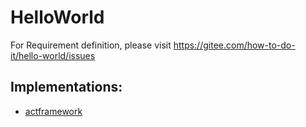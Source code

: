 # HelloWorld

For Requirement definition, please visit https://gitee.com/how-to-do-it/hello-world/issues

## Implementations:

* [actframework](//gitee.com/how-to-do-it-in-act/hello-world)

